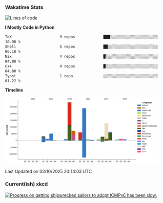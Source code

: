 ### Wakatime Stats
<!--START_SECTION:waka-->
![Lines of code](https://img.shields.io/badge/From%20Hello%20World%20I%27ve%20Written-1.0%20million%20lines%20of%20code-blue)

**I Mostly Code in Python** 

```text
TeX                      9 repos             ███░░░░░░░░░░░░░░░░░░░░░░   10.98 % 
Shell                    5 repos             ██░░░░░░░░░░░░░░░░░░░░░░░   06.10 % 
Nix                      4 repos             █░░░░░░░░░░░░░░░░░░░░░░░░   04.88 % 
C++                      4 repos             █░░░░░░░░░░░░░░░░░░░░░░░░   04.88 % 
Typst                    1 repo              ░░░░░░░░░░░░░░░░░░░░░░░░░   01.22 % 
```



**Timeline**

![Lines of Code chart](https://raw.githubusercontent.com/joshuajeschek/joshuajeschek/main/assets/bar_graph.png)


 Last Updated on 03/10/2025 20:14:03 UTC
<!--END_SECTION:waka-->

### Current(ish) xkcd
<a id="xkcd-a" title="Progress on getting shipwrecked sailors to adopt ICMPv6 has been slow." href="https://www.xkcd.com" target="_blank">
        <img align="center" id="xkcd-img" src="https://imgs.xkcd.com/comics/ping.png" alt="Progress on getting shipwrecked sailors to adopt ICMPv6 has been slow." height=300 />
</a>
